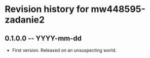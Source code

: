 # Revision history for mw448595-zadanie2

## 0.1.0.0 -- YYYY-mm-dd

* First version. Released on an unsuspecting world.
